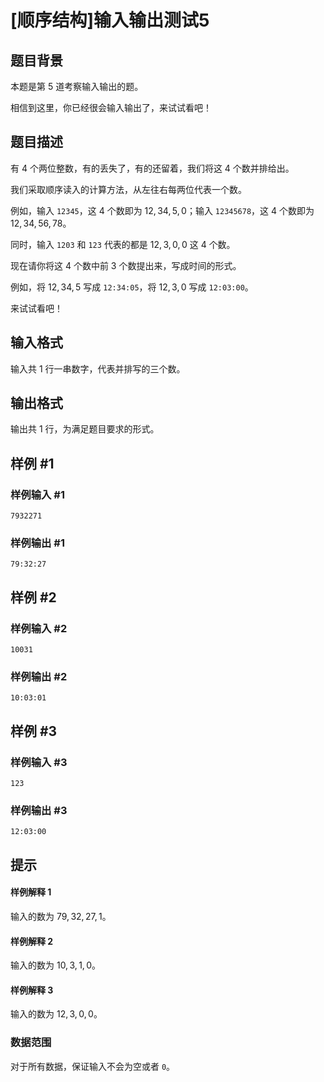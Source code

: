 # [顺序结构]输入输出测试5

## 题目背景

本题是第 5 道考察输入输出的题。

相信到这里，你已经很会输入输出了，来试试看吧！

## 题目描述

有 $4$ 个两位整数，有的丢失了，有的还留着，我们将这 $4$ 个数并排给出。

我们采取顺序读入的计算方法，从左往右每两位代表一个数。

例如，输入 `12345`，这 $4$ 个数即为 $12,34,5,0$；输入 `12345678`，这 $4$ 个数即为 $12,34,56,78$。

同时，输入 `1203` 和 `123` 代表的都是 $12,3,0,0$ 这 $4$ 个数。

现在请你将这 $4$ 个数中前 $3$ 个数提出来，写成时间的形式。

例如，将 $12,34,5$ 写成 `12:34:05`，将 $12,3,0$ 写成 `12:03:00`。

来试试看吧！

## 输入格式

输入共 $1$ 行一串数字，代表并排写的三个数。

## 输出格式

输出共 $1$ 行，为满足题目要求的形式。

## 样例 #1

### 样例输入 #1

```
7932271
```

### 样例输出 #1

```
79:32:27
```

## 样例 #2

### 样例输入 #2

```
10031
```

### 样例输出 #2

```
10:03:01
```

## 样例 #3

### 样例输入 #3

```
123
```

### 样例输出 #3

```
12:03:00
```

## 提示

#### 样例解释 1

输入的数为 $79,32,27,1$。

#### 样例解释 2

输入的数为 $10,3,1,0$。

#### 样例解释 3

输入的数为 $12,3,0,0$。

### 数据范围

对于所有数据，保证输入不会为空或者 `0`。